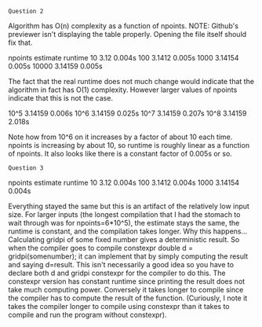     Question 2
Algorithm has O(n) complexity as a function of npoints. NOTE: Github's previewer isn't displaying the table properly. Opening the file itself should fix that.

npoints		estimate	runtime
10		3.12		0.004s
100		3.1412		0.005s
1000		3.14154		0.005s
10000		3.14159		0.005s

The fact that the real runtime does not much change would indicate that the algorithm in fact has O(1) complexity. However larger values of npoints indicate that this is not the case.

10^5		3.14159		0.006s
10^6		3.14159		0.025s
10^7		3.14159		0.207s
10^8		3.14159		2.018s

Note how from 10^6 on it increases by a factor of about 10 each time. npoints is increasing by about 10, so runtime is roughly linear as a function of npoints. It also looks like there is a constant factor of 0.005s or so.

    Question 3
npoints		estimate	runtime
10		3.12		0.004s
100		3.1412		0.004s
1000		3.14154		0.004s

Everything stayed the same but this is an artifact of the relatively low input size. For larger inputs (the longest compilation that I had the stomach to wait through was for npoints=6*10^5), the estimate stays the same, the runtime is constant, and the compilation takes longer. Why this happens... Calculating gridpi of some fixed number gives a deterministic result. So when the compiler goes to compile constexpr double d = gridpi(somenumber); it can implement that by simply computing the result and saying d=result. This isn't necessarily a good idea so you have to declare both d and gridpi constexpr for the compiler to do this. The constexpr version has constant runtime since printing the result does not take much computing power. Conversely it takes longer to compile since the compiler has to compute the result of the function. (Curiously, I note it takes the compiler longer to compile using constexpr than it takes to compile and run the program without constexpr).

